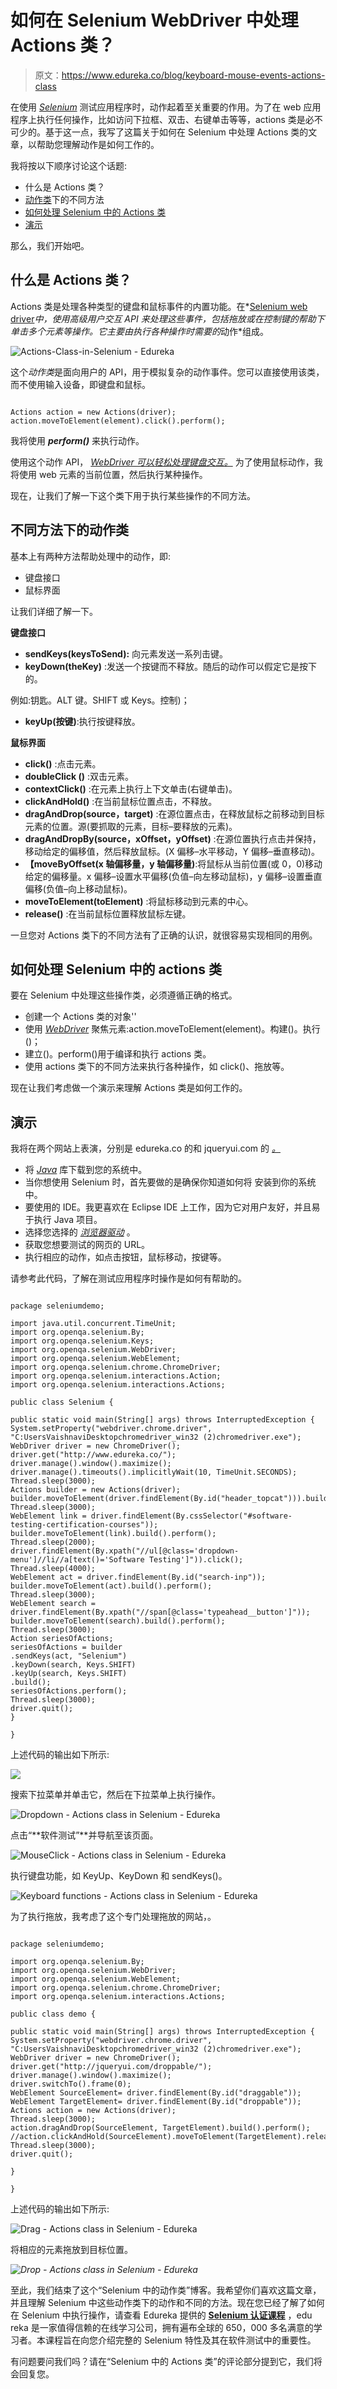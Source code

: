 # 如何在 Selenium WebDriver 中处理 Actions 类？

> 原文：<https://www.edureka.co/blog/keyboard-mouse-events-actions-class>

在使用 [*Selenium*](https://www.edureka.co/selenium-certification-training) 测试应用程序时，动作起着至关重要的作用。为了在 web 应用程序上执行任何操作，比如访问下拉框、双击、右键单击等等，actions 类是必不可少的。基于这一点，我写了这篇关于如何在 Selenium 中处理 Actions 类的文章，以帮助您理解动作是如何工作的。

我将按以下顺序讨论这个话题:

*   什么是 Actions 类？
*   [动作类](#Different_methods_under_Action_%20class)下的不同方法
*   [如何处理 Selenium 中的 Actions 类](#How_to_handle_actions_class_in_Selenium)
*   [演示](#Demo)

那么，我们开始吧。

## 什么是 Actions 类？

Actions 类是处理各种类型的键盘和鼠标事件的内置功能。在*[Selenium web driver](https://www.edureka.co/blog/selenium-webdriver-architecture/)*中，使用高级用户交互 API 来处理这些事件，包括拖放或在控制键的帮助下单击多个元素等操作。它主要由执行各种操作时需要的*动作*组成。

![Actions-Class-in-Selenium - Edureka](img/6b0ce5a316109605486fd0373f054f07.png)

这个*动作类*是面向用户的 API，用于模拟复杂的动作事件。您可以直接使用该类，而不使用输入设备，即键盘和鼠标。

```

Actions action = new Actions(driver);
action.moveToElement(element).click().perform();

```

我将使用 ***perform()*** 来执行动作。

使用这个动作 API， *[WebDriver 可以轻松处理键盘交互。](https://www.edureka.co/blog/selenium-tutorial)* 为了使用鼠标动作，我将使用 web 元素的当前位置，然后执行某种操作。

现在，让我们了解一下这个类下用于执行某些操作的不同方法。

## **不同方法下的动作类**

基本上有两种方法帮助处理中的动作，即:

*   键盘接口
*   鼠标界面

让我们详细了解一下。

**键盘接口**

*   **sendKeys(keysToSend):** 向元素发送一系列击键。
*   **keyDown(theKey)** :发送一个按键而不释放。随后的动作可以假定它是按下的。

例如:钥匙。ALT 键。SHIFT 或 Keys。控制)；

*   **keyUp(按键)**:执行按键释放。

**鼠标界面**

*   **click()** :点击元素。
*   **doubleClick ()** :双击元素。
*   **contextClick()** :在元素上执行上下文单击(右键单击)。
*   **clickAndHold()** :在当前鼠标位置点击，不释放。
*   **dragAndDrop(source，target)** :在源位置点击，在释放鼠标之前移动到目标元素的位置。源(要抓取的元素，目标–要释放的元素)。
*   **dragAndDropBy(source，xOffset，yOffset)** :在源位置执行点击并保持，移动给定的偏移值，然后释放鼠标。(X 偏移–水平移动，Y 偏移–垂直移动)。
*   **【moveByOffset(x 轴偏移量，y 轴偏移量)**:将鼠标从当前位置(或 0，0)移动给定的偏移量。x 偏移–设置水平偏移(负值–向左移动鼠标)，y 偏移–设置垂直偏移(负值–向上移动鼠标)。
*   **moveToElement(toElement)** :将鼠标移动到元素的中心。
*   **release()** :在当前鼠标位置释放鼠标左键。

一旦您对 Actions 类下的不同方法有了正确的认识，就很容易实现相同的用例。

## **如何处理 Selenium 中的 actions 类**

要在 Selenium 中处理这些操作类，必须遵循正确的格式。

*   创建一个 Actions 类的对象''
*   使用 [*WebDriver*](https://www.edureka.co/blog/selenium-webdriver-tutorial) 聚焦元素:action.moveToElement(element)。构建()。执行()；
*   建立()。perform()用于编译和执行 actions 类。
*   使用 actions 类下的不同方法来执行各种操作，如 click()、拖放等。

现在让我们考虑做一个演示来理解 Actions 类是如何工作的。

## **演示**

我将在两个网站上表演，分别是 edureka.co 的[](https://www.edureka.co/)和 jqueryui.com 的 [*。*](http://jqueryui.com/)

*   将 [*Java*](https://www.edureka.co/blog/java-tutorial/) 库下载到您的系统中。
*   当你想使用 Selenium 时，首先要做的是确保你知道如何将 安装到你的系统中。
*   要使用的 IDE。我更喜欢在 Eclipse IDE 上工作，因为它对用户友好，并且易于执行 Java 项目。
*   选择您选择的 [*浏览器驱动*](https://www.edureka.co/blog/selenium-chromedriver-and-geckodriver/) 。
*   获取您想要测试的网页的 URL。
*   执行相应的动作，如点击按钮，鼠标移动，按键等。

请参考此代码，了解在测试应用程序时操作是如何有帮助的。

```

package seleniumdemo;

import java.util.concurrent.TimeUnit;
import org.openqa.selenium.By;
import org.openqa.selenium.Keys;
import org.openqa.selenium.WebDriver;
import org.openqa.selenium.WebElement;
import org.openqa.selenium.chrome.ChromeDriver;
import org.openqa.selenium.interactions.Action;
import org.openqa.selenium.interactions.Actions;

public class Selenium {

public static void main(String[] args) throws InterruptedException {
System.setProperty("webdriver.chrome.driver", "C:UsersVaishnaviDesktopchromedriver_win32 (2)chromedriver.exe");
WebDriver driver = new ChromeDriver();
driver.get("http://www.edureka.co/");
driver.manage().window().maximize();
driver.manage().timeouts().implicitlyWait(10, TimeUnit.SECONDS);
Thread.sleep(3000);
Actions builder = new Actions(driver);
builder.moveToElement(driver.findElement(By.id("header_topcat"))).build().perform();
Thread.sleep(3000);
WebElement link = driver.findElement(By.cssSelector("#software-testing-certification-courses"));
builder.moveToElement(link).build().perform();
Thread.sleep(2000);
driver.findElement(By.xpath("//ul[@class='dropdown-menu']//li//a[text()='Software Testing']")).click();
Thread.sleep(4000);
WebElement act = driver.findElement(By.id("search-inp"));
builder.moveToElement(act).build().perform();
Thread.sleep(3000);
WebElement search = driver.findElement(By.xpath("//span[@class='typeahead__button']"));
builder.moveToElement(search).build().perform();
Thread.sleep(3000);
Action seriesOfActions;
seriesOfActions = builder
.sendKeys(act, "Selenium")
.keyDown(search, Keys.SHIFT)
.keyUp(search, Keys.SHIFT)
.build();
seriesOfActions.perform();
Thread.sleep(3000);
driver.quit();
}

}

```

上述代码的输出如下所示:

![](img/ec336f4eadfc926dbf1ab2a8cbdeb4eb.png)

搜索下拉菜单并单击它，然后在下拉菜单上执行操作。

![Dropdown - Actions class in Selenium - Edureka](img/cb59efca8f4934104b14782e4683fdd9.png)

点击“**软件测试”**并导航至该页面。

![MouseClick - Actions class in Selenium - Edureka](img/f48d950a611287e25a847a946f80a039.png)

执行键盘功能，如 KeyUp、KeyDown 和 sendKeys()。

![Keyboard functions - Actions class in Selenium - Edureka](img/7d3a1044a79ba0664ed9320cda46df2e.png)

为了执行拖放，我考虑了这个专门处理拖放的网站，[](http://jqueryui.com/draggable/)。

```

package seleniumdemo;

import org.openqa.selenium.By;
import org.openqa.selenium.WebDriver;
import org.openqa.selenium.WebElement;
import org.openqa.selenium.chrome.ChromeDriver;
import org.openqa.selenium.interactions.Actions;

public class demo {

public static void main(String[] args) throws InterruptedException {
System.setProperty("webdriver.chrome.driver", "C:UsersVaishnaviDesktopchromedriver_win32 (2)chromedriver.exe");
WebDriver driver = new ChromeDriver();
driver.get("http://jqueryui.com/droppable/");
driver.manage().window().maximize();
driver.switchTo().frame(0);
WebElement SourceElement= driver.findElement(By.id("draggable"));
WebElement TargetElement= driver.findElement(By.id("droppable"));
Actions action = new Actions(driver);
Thread.sleep(3000);
action.dragAndDrop(SourceElement, TargetElement).build().perform();
//action.clickAndHold(SourceElement).moveToElement(TargetElement).release().build().perform();
Thread.sleep(3000);
driver.quit();

}

}

```

上述代码的输出如下所示:

![Drag - Actions class in Selenium - Edureka](img/84411febc7c9cd3df93ab9970d2114e0.png)

将相应的元素拖放到目标位置。

*![Drop - Actions class in Selenium - Edureka](img/88f24d754d02030faed2fd205a1a66ab.png)*

至此，我们结束了这个“Selenium 中的动作类”博客。我希望你们喜欢这篇文章，并且理解 Selenium 中这些动作类下的动作和不同的方法。现在您已经了解了如何在 Selenium 中执行操作，请查看 Edureka 提供的 **[Selenium 认证课程](https://www.edureka.co/selenium-certification-training)** ，edu reka 是一家值得信赖的在线学习公司，拥有遍布全球的 650，000 多名满意的学习者。本课程旨在向您介绍完整的 Selenium 特性及其在软件测试中的重要性。

有问题要问我们吗？请在“Selenium 中的 Actions 类”的评论部分提到它，我们将会回复您。
